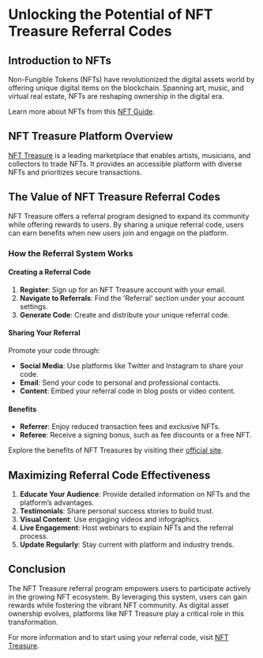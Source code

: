 # Unlocking the Potential of NFT Treasure Referral Codes

## Introduction to NFTs

Non-Fungible Tokens (NFTs) have revolutionized the digital assets world by offering unique digital items on the blockchain. Spanning art, music, and virtual real estate, NFTs are reshaping ownership in the digital era.

Learn more about NFTs from this [NFT Guide](https://en.wikipedia.org/wiki/Non-fungible_token).

## NFT Treasure Platform Overview

[NFT Treasure](https://example.com/nft-treasure) is a leading marketplace that enables artists, musicians, and collectors to trade NFTs. It provides an accessible platform with diverse NFTs and prioritizes secure transactions.

## The Value of NFT Treasure Referral Codes

NFT Treasure offers a referral program designed to expand its community while offering rewards to users. By sharing a unique referral code, users can earn benefits when new users join and engage on the platform.

### How the Referral System Works

#### Creating a Referral Code

1. **Register**: Sign up for an NFT Treasure account with your email.
2. **Navigate to Referrals**: Find the 'Referral' section under your account settings.
3. **Generate Code**: Create and distribute your unique referral code.

#### Sharing Your Referral

Promote your code through:
- **Social Media**: Use platforms like Twitter and Instagram to share your code.
- **Email**: Send your code to personal and professional contacts.
- **Content**: Embed your referral code in blog posts or video content.

#### Benefits

- **Referrer**: Enjoy reduced transaction fees and exclusive NFTs.
- **Referee**: Receive a signing bonus, such as fee discounts or a free NFT.

Explore the benefits of NFT Treasures by visiting their [official site](https://example.com/nft-treasure-benefits).

## Maximizing Referral Code Effectiveness

1. **Educate Your Audience**: Provide detailed information on NFTs and the platform’s advantages.
2. **Testimonials**: Share personal success stories to build trust.
3. **Visual Content**: Use engaging videos and infographics.
4. **Live Engagement**: Host webinars to explain NFTs and the referral process.
5. **Update Regularly**: Stay current with platform and industry trends.

## Conclusion

The NFT Treasure referral program empowers users to participate actively in the growing NFT ecosystem. By leveraging this system, users can gain rewards while fostering the vibrant NFT community. As digital asset ownership evolves, platforms like NFT Treasure play a critical role in this transformation.

For more information and to start using your referral code, visit [NFT Treasure](https://example.com/nft-treasure-signup).